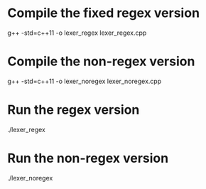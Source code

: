 # Compile the fixed regex version
g++ -std=c++11 -o lexer_regex lexer_regex.cpp

# Compile the non-regex version
g++ -std=c++11 -o lexer_noregex lexer_noregex.cpp

# Run the regex version
./lexer_regex

# Run the non-regex version
./lexer_noregex